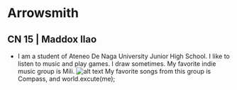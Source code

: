 # Arrowsmith
## CN 15 | Maddox Ilao
- I am a student of Ateneo De Naga University Junior High School. I like to listen to music and play games. I draw sometimes. My favorite indie music group is Mili.
![alt text](Mili+logo_no+back_SQ.png)
My favorite songs from this group is Compass, and world.excute(me);
